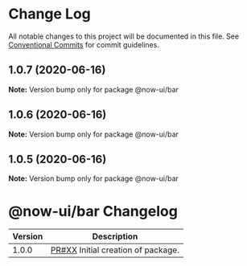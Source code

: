 # Change Log

All notable changes to this project will be documented in this file.
See [Conventional Commits](https://conventionalcommits.org) for commit guidelines.

## 1.0.7 (2020-06-16)

**Note:** Version bump only for package @now-ui/bar





## 1.0.6 (2020-06-16)

**Note:** Version bump only for package @now-ui/bar





## 1.0.5 (2020-06-16)

**Note:** Version bump only for package @now-ui/bar





# @now-ui/bar Changelog

| Version | Description                                                                        |
| ------- | ---------------------------------------------------------------------------------- |
| 1.0.0   | [PR#XX](https://github.com/sadick254/open-ui/pull/XX) Initial creation of package. |
